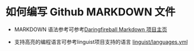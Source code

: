 # 如何编写 Github MARKDOWN 文件

* MARKDOWN 语法参考可参考[Daringfireball Markdown 项目主页](http://daringfireball.net/projects/markdown/)

* 支持高亮的编程语言可参考linguist项目支持的语言
[linguist/languages.yml](https://github.com/github/linguist/blob/master/lib/linguist/languages.yml)
